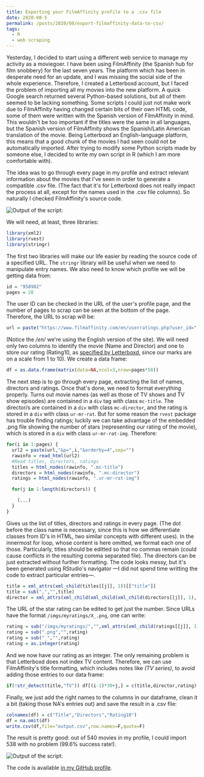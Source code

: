 ```yaml
---
title: Exporting your FilmAffinity profile to a .csv file
date: 2020-08-5
permalink: /posts/2020/08/export-filmaffinity-data-to-csv/
tags:
  - R
  - web scraping
---
```

Yesterday, I decided to start using a different web service to manage my activity as a moviegoer. I have been using FilmAffinity (the Spanish hub for film snobbery) for the last seven years. The platform which has been in desperate need for an update, and I was missing the social side of the whole experience. Therefore, I created a Letterboxd account, but I faced the problem of importing all my movies into the new platform. A quick Google search returned several Python-based solutions, but all of them seemed to be lacking something. Some scripts I could just not make work due to FilmAffinity having changed certain bits of their own HTML code, some of them were written with the Spanish version of FilmAffinity in mind. This wouldn't be too important if the titles were the same in all languages, but the Spanish version of FilmAffinity shows the Spanish/Latin American translation of the movie. Being Letterboxd an English-language platform, this means that a good chunk of the movies I had seen could not be automatically imported. After trying to modify some Python scripts made by someone else, I decided to write my own script in R (which I am more comfortable with).

The idea was to go through every page in my profile and extract relevant information about the movies that I've seen in order to generate a compatible .csv file. (The fact that it's for Letterboxd does not really impact the process at all, except for the names used in the .csv file columns). So naturally I checked FilmAffinity's source code.

![Output of the script:](https://github.com/malmriv/malmriv.github.io/blob/master/_posts/images/outputfile.png?raw=true)

We will need, at least, three libraries:

```r
library(xml2)
library(rvest)
library(stringr)
```

The first two libraries will make our life easier by reading the source code of a specified URL. The `stringr` library will be useful when we need to manipulate entry names. We also need to know which profile we will be getting data from:

```r
id = "958982"
pages = 20
```
The user ID can be checked in the URL of the user's profile page, and the number of pages to scrap can be seen at the bottom of the page. Therefore, the URL to scrap will be:

```r
url = paste("https://www.filmaffinity.com/en/userratings.php?user_id=",id,sep="")
```
(Notice the */en/* we're using the English version of the site). We will need only two columns to identify the movie (Name and Director) and one to store our rating (Rating10, as [specified by Letterboxd](https://letterboxd.com/about/importing-data/), since our marks are on a scale from 1 to 10). We create a data frame:

```r
df = as.data.frame(matrix(data=NA,ncol=3,nrow=pages*50))
```

The next step is to go through every page, extracting the list of names, directors and ratings. Once that's done, we need to format everything properly. Turns out movie names (as well as those of TV shows and TV show episodes) are contained in a `div` tag with class `mc-title`. The director/s are contained in a `div` with class `mc-director`, and the rating is stored in a `div` with class `ur-mr-rat`. But for some reason  the `rvest` package has trouble finding ratings; luckily we can take advantage of the embedded .png file showing the number of stars (representing our rating of the movie), which is stored in a `div` with class `ur-mr-rat-img`. Therefore:
 
```r
for(i in 1:pages) {
  url2 = paste(url,"&p=",i,"&orderby=4",sep="")
  rawinfo = read_html(url2)
  #Read titles, directors, ratings
  titles = html_nodes(rawinfo, ".mc-title")
  directors = html_nodes(rawinfo, ".mc-director")
  ratings = html_nodes(rawinfo, ".ur-mr-rat-img")

  for(j in 1:length(directors)) {

    (...)
  }
}
```

Gives us the list of titles, directors and ratings in every page. (The dot before the class name is necessary, since this is how we differentiate classes from ID's in HTML, two similar concepts with different uses). In the innermost for loop, whose content is here omitted, we format each one of those. Particularly, titles should be editted so that no commas remain (could cause conflicts in the resulting comma separated file). The directors can be just extracted without further formatting. The code looks messy, but it's been generated using RStudio's navigator —I did not spend time writting the code to extract particular entries—.

```r
title = xml_attrs(xml_child(titles[[j]], 1))[["title"]]
title = sub(",","",title)
director = xml_attrs(xml_child(xml_child(xml_child(directors[[j]], 1), 1), 1))[["title"]]
```

The URL of the star rating can be edited to get just the number. Since URLs have the format `/imgs/myratings/X_.png`, one can write:

```r
rating = sub("/imgs/myratings/","",xml_attrs(xml_child(ratings[[j]], 1))[["src"]])
rating = sub(".png","",rating)
rating = sub("_","",rating)
rating = as.integer(rating)
```

And we now have our rating as an integer. The only remaining problem is that Letterboxd does not index TV content. Therefore, we can use FilmAffinity's title formatting, which includes notes like *(TV series)*, to avoid adding those entries to our data frame:

```r
if(!str_detect(title,"TV")) df[(i-1)*30+j,] = c(title,director,rating)
```

Finally, we just add the right names to the columns in our dataframe, clean it a bit (taking those NA's entries out) and save the result in a .csv file:

```r
colnames(df) = c("Title","Directors","Rating10")
df = na.omit(df)
write.csv(df,file="output.csv",row.names=F,quote=F)
```

The result is pretty good: out of 540 movies in my profile, I could import 538 with no problem (99.6% success rate!).

![Output of the script:](https://github.com/malmriv/malmriv.github.io/blob/master/_posts/images/result.png?raw=true)


The code is available [in my GitHub profile](https://github.com/malmriv/r-lab/blob/master/fa-to-csv.R).
